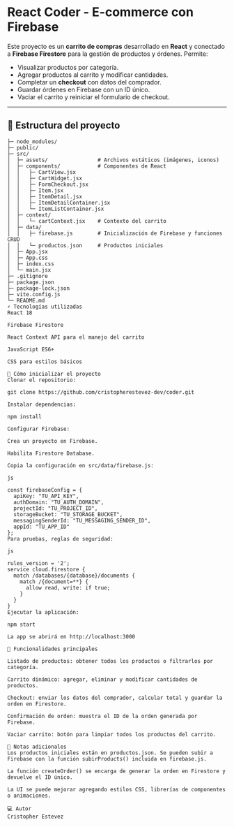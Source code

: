 # React Coder - E-commerce con Firebase

Este proyecto es un **carrito de compras** desarrollado en **React** y conectado a **Firebase Firestore** para la gestión de productos y órdenes. Permite:

- Visualizar productos por categoría.
- Agregar productos al carrito y modificar cantidades.
- Completar un **checkout** con datos del comprador.
- Guardar órdenes en Firebase con un ID único.
- Vaciar el carrito y reiniciar el formulario de checkout.

---

## 📂 Estructura del proyecto

```text
├─ node_modules/
├─ public/
├─ src/
│  ├─ assets/                # Archivos estáticos (imágenes, iconos)
│  ├─ components/            # Componentes de React
│  │   ├─ CartView.jsx
│  │   ├─ CartWidget.jsx
│  │   ├─ FormCheckout.jsx
│  │   ├─ Item.jsx
│  │   ├─ ItemDetail.jsx
│  │   ├─ ItemDetailContainer.jsx
│  │   └─ ItemListContainer.jsx
│  ├─ context/
│  │   └─ cartContext.jsx    # Contexto del carrito
│  ├─ data/
│  │   ├─ firebase.js        # Inicialización de Firebase y funciones CRUD
│  │   └─ productos.json     # Productos iniciales
│  ├─ App.jsx
│  ├─ App.css
│  ├─ index.css
│  └─ main.jsx
├─ .gitignore
├─ package.json
├─ package-lock.json
├─ vite.config.js
└─ README.md
⚡ Tecnologías utilizadas
React 18

Firebase Firestore

React Context API para el manejo del carrito

JavaScript ES6+

CSS para estilos básicos

🚀 Cómo inicializar el proyecto
Clonar el repositorio:

git clone https://github.com/cristopherestevez-dev/coder.git

Instalar dependencias:

npm install

Configurar Firebase:

Crea un proyecto en Firebase.

Habilita Firestore Database.

Copia la configuración en src/data/firebase.js:

js

const firebaseConfig = {
  apiKey: "TU_API_KEY",
  authDomain: "TU_AUTH_DOMAIN",
  projectId: "TU_PROJECT_ID",
  storageBucket: "TU_STORAGE_BUCKET",
  messagingSenderId: "TU_MESSAGING_SENDER_ID",
  appId: "TU_APP_ID"
};
Para pruebas, reglas de seguridad:

js

rules_version = '2';
service cloud.firestore {
  match /databases/{database}/documents {
    match /{document=**} {
      allow read, write: if true;
    }
  }
}
Ejecutar la aplicación:

npm start

La app se abrirá en http://localhost:3000

📌 Funcionalidades principales

Listado de productos: obtener todos los productos o filtrarlos por categoría.

Carrito dinámico: agregar, eliminar y modificar cantidades de productos.

Checkout: enviar los datos del comprador, calcular total y guardar la orden en Firestore.

Confirmación de orden: muestra el ID de la orden generada por Firebase.

Vaciar carrito: botón para limpiar todos los productos del carrito.

📝 Notas adicionales
Los productos iniciales están en productos.json. Se pueden subir a Firebase con la función subirProducts() incluida en firebase.js.

La función createOrder() se encarga de generar la orden en Firestore y devuelve el ID único.

La UI se puede mejorar agregando estilos CSS, librerías de componentes o animaciones.

💻 Autor
Cristopher Estevez